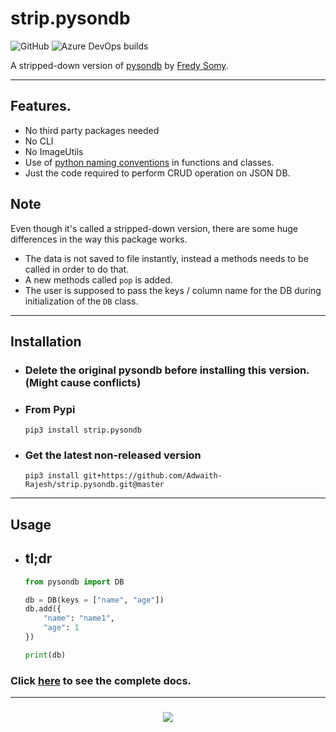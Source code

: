 # strip.pysondb

![GitHub](https://img.shields.io/github/license/Adwaith-Rajesh/strip.pysondb?style=for-the-badge)
![Azure DevOps builds](https://img.shields.io/azure-devops/build/adwaithrajesh/8d11fcc8-9bf7-41cf-95af-bd240456c13e/8?label=azure%20pipeline&style=for-the-badge)

A stripped-down version of [pysondb](https://github.com/fredysomy/pysonDB) by [Fredy Somy](https://github.com/fredysomy).

---

## Features.

- No third party packages needed
- No CLI
- No ImageUtils
- Use of [python naming conventions](https://www.python.org/dev/peps/pep-0008/#function-and-variable-names) in functions and classes.
- Just the code required to perform CRUD operation on JSON DB.

## Note

Even though it's called a stripped-down version, there are some huge differences in the way this package works.

- The data is not saved to file instantly, instead a methods needs to be called in order to do that.
- A new methods called `pop` is added.
- The user is supposed to pass the keys / column name for the DB during initialization of the `DB` class.

---

## Installation

- ### Delete the original pysondb before installing this version. (Might cause conflicts)

- ### From Pypi
  ```commandline
  pip3 install strip.pysondb
  ```
- ### Get the latest non-released version
  ```commandline
  pip3 install git+https://github.com/Adwaith-Rajesh/strip.pysondb.git@master
  ```

---

## Usage

- ## tl;dr

  ```python
  from pysondb import DB

  db = DB(keys = ["name", "age"])
  db.add({
      "name": "name1",
      "age": 1
  })

  print(db)

  ```

### Click [here](https://github.com/Adwaith-Rajesh/strip.pysondb/blob/master/docs/docs.md) to see the complete docs.

---

<h3 align="center"> <img align="center" src="https://forthebadge.com/images/badges/made-with-python.svg" href="https://python.org" ></h3>
